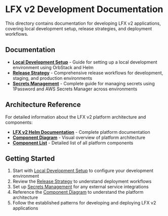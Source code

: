 # LFX v2 Development Documentation

This directory contains documentation for developing LFX v2 applications, covering local development setup,
release strategies, and deployment workflows.

## Documentation

- **[Local Development Setup](./local-development.md)** - Guide for setting up a local development
  environment using OrbStack and Helm
- **[Release Strategy](./release-strategy.md)** - Comprehensive release workflows for development,
  staging, and production environments
- **[Secrets Management](./secrets-management.md)** - Complete guide for managing secrets using
  1Password and AWS Secrets Manager across environments

## Architecture Reference

For detailed information about the LFX v2 platform architecture and components:

- **[LFX v2 Helm Documentation](https://github.com/linuxfoundation/lfx-v2-helm/blob/main/README.md)**
  \- Complete platform documentation
- **[Component Diagram](https://github.com/linuxfoundation/lfx-v2-helm/blob/main/README.md#component-diagram)**
  \- Visual overview of platform architecture
- **[Component List](https://github.com/linuxfoundation/lfx-v2-helm/blob/main/README.md#components)**
  \- Detailed list of all platform components

## Getting Started

1. Start with [Local Development Setup](./local-development.md) to configure your development environment
2. Review the [Release Strategy](./release-strategy.md) to understand deployment workflows
3. Set up [Secrets Management](./secrets-management.md) for any external service integrations
4. Reference the [Component Diagram](https://github.com/linuxfoundation/lfx-v2-helm/blob/main/README.md#component-diagram)
   to understand the platform architecture
5. Follow the established patterns for developing and deploying LFX v2 applications
